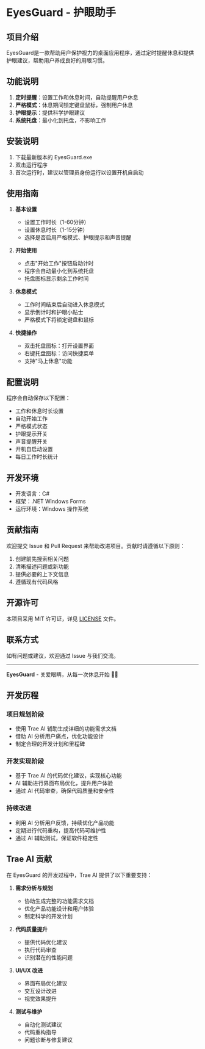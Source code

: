 # EyesGuard - 护眼助手

## 项目介绍
EyesGuard是一款帮助用户保护视力的桌面应用程序，通过定时提醒休息和提供护眼建议，帮助用户养成良好的用眼习惯。

## 功能说明
1. **定时提醒**：设置工作和休息时间，自动提醒用户休息
2. **严格模式**：休息期间锁定键盘鼠标，强制用户休息
3. **护眼提示**：提供科学护眼建议
4. **系统托盘**：最小化到托盘，不影响工作

## 安装说明
1. 下载最新版本的 EyesGuard.exe
2. 双击运行程序
3. 首次运行时，建议以管理员身份运行以设置开机自启动

## 使用指南
1. **基本设置**
   - 设置工作时长（1-60分钟）
   - 设置休息时长（1-15分钟）
   - 选择是否启用严格模式、护眼提示和声音提醒

2. **开始使用**
   - 点击"开始工作"按钮启动计时
   - 程序会自动最小化到系统托盘
   - 托盘图标显示剩余工作时间

3. **休息模式**
   - 工作时间结束后自动进入休息模式
   - 显示倒计时和护眼小贴士
   - 严格模式下将锁定键盘和鼠标

4. **快捷操作**
   - 双击托盘图标：打开设置界面
   - 右键托盘图标：访问快捷菜单
   - 支持"马上休息"功能

## 配置说明
程序会自动保存以下配置：
- 工作和休息时长设置
- 自动开始工作
- 严格模式状态
- 护眼提示开关
- 声音提醒开关
- 开机自启动设置
- 每日工作时长统计

## 开发环境
- 开发语言：C#
- 框架：.NET Windows Forms
- 运行环境：Windows 操作系统

## 贡献指南
欢迎提交 Issue 和 Pull Request 来帮助改进项目。贡献时请遵循以下原则：
1. 创建前先搜索相关问题
2. 清晰描述问题或新功能
3. 提供必要的上下文信息
4. 遵循现有代码风格

## 开源许可
本项目采用 MIT 许可证，详见 [LICENSE](LICENSE) 文件。

## 联系方式
如有问题或建议，欢迎通过 Issue 与我们交流。

---

**EyesGuard** - 关爱眼睛，从每一次休息开始 👀✨

## 开发历程

### 项目规划阶段
- 使用 Trae AI 辅助生成详细的功能需求文档
- 借助 AI 分析用户痛点，优化功能设计
- 制定合理的开发计划和里程碑

### 开发实现阶段
- 基于 Trae AI 的代码优化建议，实现核心功能
- AI 辅助进行界面布局优化，提升用户体验
- 通过 AI 代码审查，确保代码质量和安全性

### 持续改进
- 利用 AI 分析用户反馈，持续优化产品功能
- 定期进行代码重构，提高代码可维护性
- 通过 AI 辅助测试，保证软件稳定性

## Trae AI 贡献

在 EyesGuard 的开发过程中，Trae AI 提供了以下重要支持：

1. **需求分析与规划**
   - 协助生成完整的功能需求文档
   - 优化产品功能设计和用户体验
   - 制定科学的开发计划

2. **代码质量提升**
   - 提供代码优化建议
   - 执行代码审查
   - 识别潜在的性能问题

3. **UI/UX 改进**
   - 界面布局优化建议
   - 交互设计改进
   - 视觉效果提升

4. **测试与维护**
   - 自动化测试建议
   - 代码重构指导
   - 问题诊断与修复建议